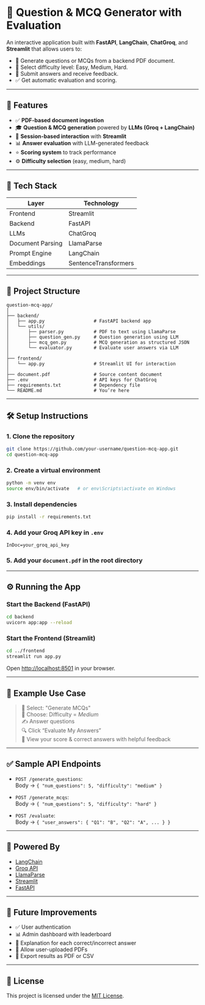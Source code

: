 
# 📘 Question & MCQ Generator with Evaluation

An interactive application built with **FastAPI**, **LangChain**, **ChatGroq**, and **Streamlit** that allows users to:
- 📄 Generate questions or MCQs from a backend PDF document.
- 🎯 Select difficulty level: Easy, Medium, Hard.
- 📝 Submit answers and receive feedback.
- ✅ Get automatic evaluation and scoring.

---

## 🚀 Features

- ✅ **PDF-based document ingestion**
- 🎓 **Question & MCQ generation** powered by **LLMs (Groq + LangChain)**
- 🔄 **Session-based interaction** with **Streamlit**
- 📊 **Answer evaluation** with LLM-generated feedback
- ⭐ **Scoring system** to track performance
- ⚙️ **Difficulty selection** (easy, medium, hard)

---

## 🧱 Tech Stack

| Layer        | Technology             |
|--------------|------------------------|
| Frontend     | Streamlit              |
| Backend      | FastAPI                |
| LLMs         | ChatGroq               |
| Document Parsing | LlamaParse         |
| Prompt Engine | LangChain             |
| Embeddings   | SentenceTransformers   |

---

## 📂 Project Structure

```
question-mcq-app/
│
├── backend/
│   ├── app.py                  # FastAPI backend app
│   └── utils/
│       ├── parser.py           # PDF to text using LlamaParse
│       ├── question_gen.py     # Question generation using LLM
│       ├── mcq_gen.py          # MCQ generation as structured JSON
│       └── evaluator.py        # Evaluate user answers via LLM
│
├── frontend/
│   └── app.py                  # Streamlit UI for interaction
│
├── document.pdf                # Source content document
├── .env                        # API keys for ChatGroq
├── requirements.txt            # Dependency file
└── README.md                   # You’re here
```

---

## 🛠️ Setup Instructions

### 1. Clone the repository
```bash
git clone https://github.com/your-username/question-mcq-app.git
cd question-mcq-app
```

### 2. Create a virtual environment
```bash
python -m venv env
source env/bin/activate   # or env\Scripts\activate on Windows
```

### 3. Install dependencies
```bash
pip install -r requirements.txt
```

### 4. Add your Groq API key in `.env`
```
InDoc=your_groq_api_key
```

### 5. Add your `document.pdf` in the root directory

---

## ⚙️ Running the App

### Start the Backend (FastAPI)
```bash
cd backend
uvicorn app:app --reload
```

### Start the Frontend (Streamlit)
```bash
cd ../frontend
streamlit run app.py
```

Open [http://localhost:8501](http://localhost:8501) in your browser.

---

## 🧪 Example Use Case

> 📘 Select: "Generate MCQs"  
> 🧠 Choose: Difficulty = *Medium*  
> ✍️ Answer questions  
> 🔍 Click “Evaluate My Answers”  
> 🎯 View your score & correct answers with helpful feedback

---

## ✅ Sample API Endpoints

- `POST /generate_questions`:  
  Body → `{ "num_questions": 5, "difficulty": "medium" }`

- `POST /generate_mcqs`:  
  Body → `{ "num_questions": 5, "difficulty": "hard" }`

- `POST /evaluate`:  
  Body → `{ "user_answers": { "Q1": "B", "Q2": "A", ... } }`

---

## 🧠 Powered By

- [LangChain](https://github.com/langchain-ai/langchain)
- [Groq API](https://console.groq.com/)
- [LlamaParse](https://github.com/run-llama/llama-parse)
- [Streamlit](https://streamlit.io/)
- [FastAPI](https://fastapi.tiangolo.com/)

---

## 📌 Future Improvements

- ✅ User authentication
- 📊 Admin dashboard with leaderboard
- 🧠 Explanation for each correct/incorrect answer
- 🔄 Allow user-uploaded PDFs
- 🧾 Export results as PDF or CSV

---

## 📄 License

This project is licensed under the [MIT License](LICENSE).
